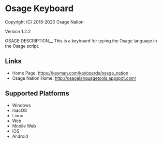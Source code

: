 Osage Keyboard
=====================

Copyright (C) 2018-2020 Osage Nation

Version 1.2.2

OSAGE DESCRIPTION__
This is a keyboard for typing the Osage language in the Osage script.

Links
-----
 * Home Page: <https://keyman.com/keyboards/osage_nation>
 * Osage Nation Home:     <http://osagelanguagetools.appspot.com/>

Supported Platforms
-------------------
 * Windows
 * macOS
 * Linux
 * Web
 * Mobile Web
 * iOS
 * Android

 